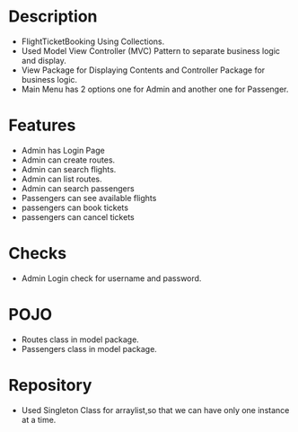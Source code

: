 # Description
  - FlightTicketBooking Using Collections.
  - Used Model View Controller (MVC) Pattern to separate business logic and display.
  - View Package for Displaying Contents and Controller Package for business logic.
  - Main Menu has 2 options one for Admin and another one for Passenger. 
# Features
  - Admin has Login Page
  - Admin can create routes.
  - Admin can search flights.
  - Admin can list routes.
  - Admin can search passengers
  - Passengers can see available flights
  - passengers can book tickets
  - passengers can cancel tickets
# Checks
  - Admin Login check for username and password.
# POJO
  - Routes class in model package.
  - Passengers class in model package.
# Repository
  - Used Singleton Class for arraylist,so that we can have only one instance at a time.
